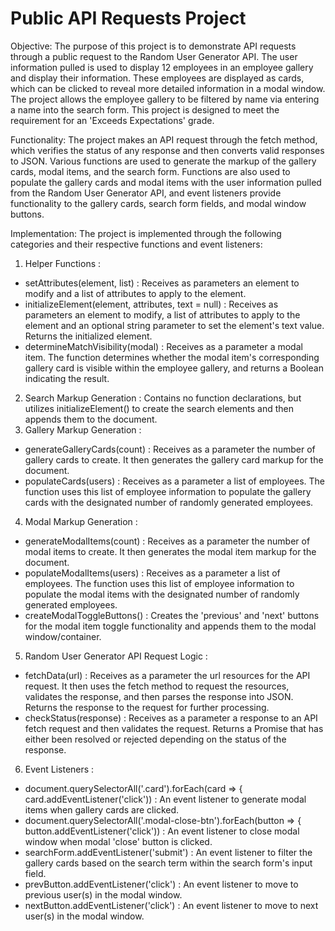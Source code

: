 # Public API Requests Project

Objective:
  The purpose of this project is to demonstrate API requests through a public
  request to the Random User Generator API. The user information pulled is used
  to display 12 employees in an employee gallery and display their information.
  These employees are displayed as cards, which can be clicked to reveal more
  detailed information in a modal window. The project allows the employee
  gallery to be filtered by name via entering a name into the search form.
  This project is designed to meet the requirement for an 'Exceeds Expectations'
  grade.

Functionality:
  The project makes an API request through the fetch method, which verifies the
  status of any response and then converts valid responses to JSON. Various
  functions are used to generate the markup of the gallery cards, modal items,
  and the search form. Functions are also used to populate the gallery cards
  and modal items with the user information pulled from the Random User
  Generator API, and event listeners provide functionality to the gallery cards,
  search form fields, and modal window buttons.

Implementation:
The project is implemented through the following categories and their
respective functions and event listeners:
1. Helper Functions :  
* setAttributes(element, list) : Receives as parameters an element to
     modify and a list of attributes to apply to the element.
* initializeElement(element, attributes, text = null) : Receives as  
 parameters an element to modify, a list of attributes to apply to the
 element and an optional string parameter to set the element's text
 value. Returns the initialized element.  
* determineMatchVisibility(modal) : Receives as a parameter a modal item.
The function determines whether the modal item's corresponding gallery
card is visible within the employee gallery, and returns a Boolean
indicating the result.
2. Search Markup Generation :
Contains no function declarations, but utilizes initializeElement() to
create the search elements and then appends them to the document.
3. Gallery Markup Generation :  
* generateGalleryCards(count) : Receives as a parameter the number of
gallery cards to create. It then generates the gallery card markup for
the document.  
* populateCards(users) : Receives as a parameter a list of employees. The
function uses this list of employee information to populate the
gallery cards with the designated number of randomly generated
employees.  
4. Modal Markup Generation :  
* generateModalItems(count) : Receives as a parameter the number of
modal items to create. It then generates the modal item markup for the
document.  
* populateModalItems(users) : Receives as a parameter a list of
employees. The function uses this list of employee information to
populate the modal items with the designated number of randomly
generated employees.  
* createModalToggleButtons() : Creates the 'previous' and 'next' buttons
for the modal item toggle functionality and appends them to the modal
window/container.  
5. Random User Generator API Request Logic :  
* fetchData(url) : Receives as a parameter the url resources for the API
request. It then uses the fetch method to request the resources,
validates the response, and then parses the response into JSON. Returns
the response to the request for further processing.  
* checkStatus(response) : Receives as a parameter a response to an API
fetch request and then validates the request. Returns a Promise that
has either been resolved or rejected depending on the status of the
response.  
6. Event Listeners :  
* document.querySelectorAll('.card').forEach(card => {
card.addEventListener('click')) : An event listener to generate modal
items when gallery cards are clicked.  
* document.querySelectorAll('.modal-close-btn').forEach(button => {
button.addEventListener('click')) : An event listener to close modal
window when modal 'close' button is clicked.  
* searchForm.addEventListener('submit') : An event listener to filter the
gallery cards based on the search term within the search form's input
field.  
* prevButton.addEventListener('click') : An event listener to move to previous user(s) in the modal window.  
* nextButton.addEventListener('click') : An event listener to move to next user(s) in the modal window.

